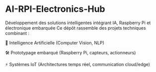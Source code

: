 # AI-RPI-Electronics-Hub
Développement des solutions intelligentes intégrant IA, Raspberry Pi et électronique embarquée
Ce dépôt rassemble des projets techniques combinant :

🤖 Intelligence Artificielle (Computer Vision, NLP)

🛠️ Prototypage embarqué (Raspberry Pi, capteurs, actionneurs)

⚡ Systèmes IoT (Architectures temps réel, communication cloud/edge)
